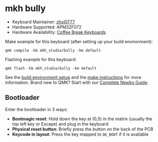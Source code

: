 # mkh bully

* Keyboard Maintainer: [zhol0777](https://github.com/zhol0777)
* Hardware Supported: APM32F072
* Hardware Availability: [Coffee Break Keyboards](https://cbkbd.com/)

Make example for this keyboard (after setting up your build environment):

    qmk compile -kb mkh_studio/bully -km default

Flashing example for this keyboard:

    qmk flash -kb mkh_studio/bully -km default

See the [build environment setup](https://docs.qmk.fm/#/getting_started_build_tools) and the [make instructions](https://docs.qmk.fm/#/getting_started_make_guide) for more information. Brand new to QMK? Start with our [Complete Newbs Guide](https://docs.qmk.fm/#/newbs).

## Bootloader

Enter the bootloader in 3 ways:

* **Bootmagic reset**: Hold down the key at (0,0) in the matrix (usually the top left key or Escape) and plug in the keyboard
* **Physical reset button**: Briefly press the button on the back of the PCB
* **Keycode in layout**: Press the key mapped to `QK_BOOT` if it is available
